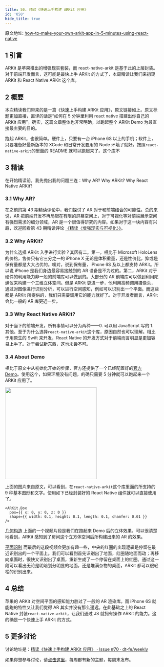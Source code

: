 ```yaml
---
title: 50. 精读《快速上手构建 ARKit 应用》
id: '050'
hide_title: true
---
```


原文地址: [how-to-make-your-own-arkit-app-in-5-minutes-using-react-native](https://medium.com/@HippoAR/how-to-make-your-own-arkit-app-in-5-minutes-using-react-native-9d7ce109a4c2)

## 1 引言
ARKit 是苹果推出的增强现实套装，而 react-native-arkit 是基于此的上层封装。对于前端开发而言，这可能是最快上手 ARKit 的方式了，本周精读让我们来初窥 ARKit 和 React Native ARKit 这个库。

## 2 概要
本次精读我们带来的是一篇《快速上手构建 ARKit 应用》，原文链接如上。原文标题更加直接，直译的话是“如何在 5 分钟里利用 react native 搭建出你自己的 ARKit 应用”。确实，这篇文章整体也非常明确，以跑起整个 ARKit Demo 为最直接最主要的目的。

跑起 ARKit，也很简单。硬件上，只要有一台 iPhone 6S 以上的手机；软件上，只要准备好最新版本的 XCode 和日常开发要用的 Node 环境了就好。按照`react-native-arkit`的里面的 README 就可以跑起来了。这个库不

## 3 精读
在开始精读前，我先抛出我的问题三连：Why AR? Why ARKit? Why React Native ARKit?

### 3.1 Why AR?
在之前的第 43 期精读评论中，我们探讨了 AR 对于和前端结合的可能性。总的来说，AR 把前端开发不再局限在有限的屏幕空间上，对于可视化等对前端展示空间有强烈需求的细分领域，AR 是一个很值得研究的内容。如果对于这一块内容有兴趣，欢迎回看第 43 期精读评论 [《精读〈增强现实与可视化〉》](https://github.com/dt-fe/weekly/blob/master/43.%E7%B2%BE%E8%AF%BB%E3%80%8A%E5%A2%9E%E5%BC%BA%E7%8E%B0%E5%AE%9E%E4%B8%8E%E5%8F%AF%E8%A7%86%E5%8C%96%E3%80%8B.md)。

### 3.2 Why ARKit?
为什么选择 ARKit 入手进行实验？其因有二。第一，相比于 Microsoft HoloLens 的价格，售价只有它三分之一的 iPhone X 无论是体积重量，还是性价比，抑或是保有量都是大大占优的。噢对，说到保有量，iPhone 6S 及以上都支持 ARKit。所以说 iPhone 是我们身边最容易接触到的 AR 设备是不为过的。第二，ARKit 对于硬件的利用能力非一般的前端库可以做到的。大部分的 AR 前端库可以做到利用陀螺仪来构建一个三维立体空间。但是 ARKit 更进一步，他利用高频调用摄像头，通过对图像进行识别分析，可以进行空间感知，例如可以识别出一个平面。而这些都是 ARKit 所提供的，我们只需要调用它的能力就好了。对于开发者而言，ARKit 会比一般的 AR 库更近一步。

### 3.3 Why React Native ARKit?
对于当下的前端开发，所有事情可以分为两种——0. 可以用 JavaScript 写的 1. 其他。至于为什么选择`react-native-arkit`这个库，原因自然也可以理解。相比于用原生的 Swift 来开发，React Native 的开发方式对于前端而言明显是更加容易上手了。对于尝试新东西，这也未尝不可。

### 3.4 About Demo
相比于原文中从初始化开始的步骤，官方还提供了一个已经配置好的[官方 Demo](https://github.com/HippoAR/ReactNativeARKit)。使用这个，如果环境没有问题，的确只需要 5 分钟就可以跑起来一个 ARKit 应用了。

<img src="https://cdn.jsdelivr.net/gh/ViktorWong/imgbed/img/20210408184015.png" width="300"/>

上面的图片来自原文，可以看到，在`react-native-arkit`这个库里面的所支持的 9 种基本图形和文字。使用如下已经封装好的 React Native 组件就可以直接使用了。

```javasctipt
<ARKit.Box
  pos={{ x: 0, y: 0, z: 0 }}
  shape={{ width: 0.1, height: 0.1, length: 0.1, chamfer: 0.01 }}
/>
```

[几何构造](http://v.youku.com/v_show/id_XMzUxMjk3NjUxMg==.html)
上面的一个视频片段是我们在跑起来 Demo 后的立体效果。可以很清楚地看到，ARKit 感知到了房间这个立方体空间后所构建出来的 AR 的效果。

[平面识别](http://v.youku.com/v_show/id_XMzUxMjk3OTc0NA==.html)
而最后的这段视频会更加有趣一些，中央的红圈的出现逻辑是停留在最近识别出的一个平面上。我们可以看到首先识别出了地面，红圈随地面而动；再移向桌面时，很快又识别出了桌面，重新生成了一个停留在桌面上的红圈。通过这一段可以看出无论是明暗划分明显的地面，还是堆满杂物的桌面，ARKit 都可以很轻松的识别出来。

## 4 总结
苹果的 ARKit 对空间平面的感知能力胜过了一般的 AR 渲染库。而 iPhone 6S 就能跑的特性又让我们觉得 AR 其实并没有那么遥远。在此基础之上的 React Native 封装`react-native-arkit`，让我们通过 JS 就拥有操作 ARKit 的能力。这的确是一个快速上手 ARKit 的方式。


## 5 更多讨论
讨论地址是：[精读《快速上手构建 ARKit 应用》 · Issue #70 · dt-fe/weekly](https://github.com/dt-fe/weekly/issues/70)

如果你想参与讨论，请[点击这里](https://github.com/dt-fe/weekly)，每周都有新的主题，每周末发布。
